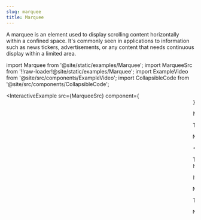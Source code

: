 ```yaml
---
slug: marquee
title: Marquee
---
```


A marquee is an element used to display scrolling content horizontally within a confined space. It's commonly seen in applications to information such as news tickers, advertisements, or any content that needs continuous display within a limited area.

import Marquee from '@site/static/examples/Marquee';
import MarqueeSrc from '!!raw-loader!@site/static/examples/Marquee';
import ExampleVideo from '@site/src/components/ExampleVideo';
import CollapsibleCode from '@site/src/components/CollapsibleCode';

<InteractiveExample src={MarqueeSrc} component={<Marquee />} />

Now, let's understand how this example works:

The **MeasureElement** component measures the width of its children and passes this information to its parent component, Marquee.

<samp id="Marquee">Marquee</samp>

<CollapsibleCode src={MarqueeSrc} showLines={[8,18]}/>

<ExampleVideo
sources={{
    android: "/react-native-reanimated/recordings/examples/marquee_android.mov",
    ios: "/react-native-reanimated/recordings/examples/marquee_ios.mov"
  }}
/>

The `useFrameCallback` hook is utilized in this code to execute animation logic on each frame.

<CollapsibleCode src={MarqueeSrc} showLines={[57,62]}/>

It is located inside **ChildrenScroller** component that manages the scrolling animation by updating the offset value. It determines the horizontal translation of the child components, creates clones of the children and animates them horizontally based on the specified duration.

<samp id="Marquee">Marquee</samp>
<CollapsibleCode src={MarqueeSrc} showLines={[43,76]}/>

The **Marquee** component serves as the main orchestrator of the marquee effect. It calculates necessary dimensions, renders child components within a container, and coordinates the animation by utilizing the ChildrenScroller component.

<samp id="Marquee">Marquee</samp>

<CollapsibleCode src={MarqueeSrc} showLines={[78,104]}/>
